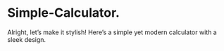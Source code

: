 # Simple-Calculator.
Alright, let’s make it stylish! Here’s a simple yet modern calculator with a sleek design.
